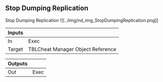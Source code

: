 ## Stop Dumping Replication
Stop Dumping Replication
![[../img/nd_img_StopDumpingReplication.png]]

|Inputs||
|--|--|
| In | Exec |
| Target | TBLCheat Manager Object Reference |

|Outputs||
|--|--|
| Out | Exec |
